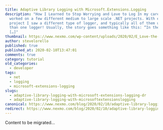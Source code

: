 ```yaml
---
title: Adaptive Library Logging with Microsoft.Extensions.Logging
description: "How I Learned to Stop Worrying and Love to Log In my career, I’ve
  worked on a few different medium to large scale .NET projects. With each
  project I saw a different type of logger, and typically all of them used more
  than one logger! Usually, the story goes something like this: “In the early
  […]"
thumbnail: https://www.nexmo.com/wp-content/uploads/2020/02/E_Love-the-Log_1200x600.png
author: stevelorello
published: true
published_at: 2020-02-10T13:47:01
comments: true
category: tutorial
old_categories:
  - developer
tags:
  - net
  - logging
  - microsoft-extensions-logging
slugs:
  - adaptive-library-logging-with-microsoft-extensions-logging-dr
  - adaptive-library-logging-with-microsoftextensionslogging
canonical: https://www.nexmo.com/blog/2020/02/10/adaptive-library-logging-with-microsoft-extensions-logging-dr
redirect: https://www.nexmo.com/blog/2020/02/10/adaptive-library-logging-with-microsoft-extensions-logging-dr
---
```

Content to be migrated...